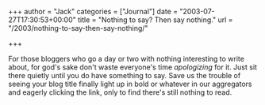 +++
author = "Jack"
categories = ["Journal"]
date = "2003-07-27T17:30:53+00:00"
title = "Nothing to say? Then say nothing."
url = "/2003/nothing-to-say-then-say-nothing/"

+++

For those bloggers who go a day or two with nothing interesting to write about, for god's sake don't waste everyone's time _apologizing_ for it. Just sit there quietly until you do have something to say. Save us the trouble of seeing your blog title finally light up in bold or whatever in our aggregators and eagerly clicking the link, only to find there's still nothing to read.